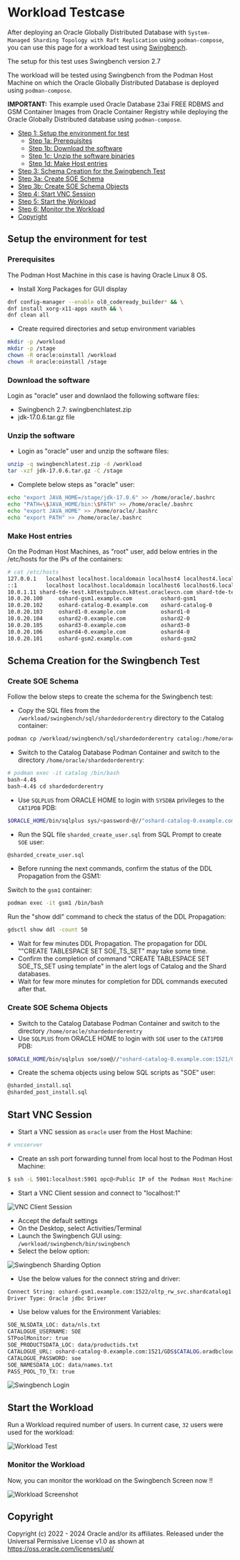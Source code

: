 # Workload Testcase
After deploying an Oracle Globally Distributed Database with `System-Managed Sharding Topology with Raft Replication` using `podman-compose`, you can use this page for a workload test using [Swingbench](https://www.dominicgiles.com/swingbench/). 

The setup for this test uses Swingbench version 2.7

The workload will be tested using Swingbench from the Podman Host Machine on which the Oracle Globally Distributed Database is deployed using `podman-compose`.

**IMPORTANT:** This example used Oracle Database 23ai FREE RDBMS and GSM Container Images from Oracle Container Registry while deploying the Oracle Globally Distributed database using `podman-compose`.

- [Step 1: Setup the environment for test](#setup-the-environment-for-test)
  - [Step 1a: Prerequisites](#prerequisites)
  - [Step 1b: Download the software](#download-the-software)
  - [Step 1c: Unzip the software binaries](#unzip-the-software-binaries)
  - [Step 1d: Make Host entries](#make-host-entries)
- [Step 3: Schema Creation for the Swingbench Test](#schema-creation-for-the-swingbench-test)
 - [Step 3a: Create SOE Schema](#create-soe-schema)
 - [Step 3b: Create SOE Schema Objects](#create-soe-schema-objects)
- [Step 4: Start VNC Session](#start-vnc-session)
- [Step 5: Start the Workload](#start-the-workload)
- [Step 6: Monitor the Workload](#monitor-the-workload)
- [Copyright](#copyright)


## Setup the environment for test
### Prerequisites

The Podman Host Machine in this case is having Oracle Linux 8 OS.

- Install Xorg Packages for GUI display
```bash
dnf config-manager --enable ol8_codeready_builder* && \
dnf install xorg-x11-apps xauth && \
dnf clean all
```

- Create required directories and setup environment variables
```bash
mkdir -p /workload
mkdir -p /stage
chown -R oracle:oinstall /workload
chown -R oracle:oinstall /stage
```

### Download the software

Login as "oracle" user and downlaod the following software files:
- Swingbench 2.7: swingbenchlatest.zip
- jdk-17.0.6.tar.gz file

### Unzip the software

- Login as "oracle" user and unzip the software files:
```bash
unzip -q swingbenchlatest.zip -d /workload
tar -xzf jdk-17.0.6.tar.gz -C /stage
```

- Complete below steps as "oracle" user:
```bash
echo "export JAVA_HOME=/stage/jdk-17.0.6" >> /home/oracle/.bashrc
echo "PATH=\$JAVA_HOME/bin:\$PATH" >> /home/oracle/.bashrc
echo "export JAVA_HOME" >> /home/oracle/.bashrc
echo "export PATH" >> /home/oracle/.bashrc
```

### Make Host entries

On the Podman Host Machines, as "root" user, add below entries in the /etc/hosts for the IPs of the containers:
```bash
# cat /etc/hosts
127.0.0.1   localhost localhost.localdomain localhost4 localhost4.localdomain4
::1         localhost localhost.localdomain localhost6 localhost6.localdomain6
10.0.1.11 shard-tde-test.k8testpubvcn.k8test.oraclevcn.com shard-tde-test
10.0.20.100     oshard-gsm1.example.com         oshard-gsm1
10.0.20.102     oshard-catalog-0.example.com    oshard-catalog-0
10.0.20.103     oshard1-0.example.com           oshard1-0
10.0.20.104     oshard2-0.example.com           oshard2-0
10.0.20.105     oshard3-0.example.com           oshard3-0
10.0.20.106     oshard4-0.example.com           oshard4-0
10.0.20.101     oshard-gsm2.example.com         oshard-gsm2
```

## Schema Creation for the Swingbench Test

### Create SOE Schema
Follow the below steps to create the schema for the Swingbench test:

- Copy the SQL files from the `/workload/swingbench/sql/shardedorderentry` directory to the Catalog container:
```bash
podman cp /workload/swingbench/sql/shardedorderentry catalog:/home/oracle
```

- Switch to the Catalog Database Podman Container and switch to the directory `/home/oracle/shardedorderentry`:
```bash
# podman exec -it catalog /bin/bash
bash-4.4$
bash-4.4$ cd shardedorderentry
```

- Use `SQLPLUS` from ORACLE HOME to login with `SYSDBA` privileges to the `CAT1PDB` PDB:
```bash
$ORACLE_HOME/bin/sqlplus sys/<password>@//"oshard-catalog-0.example.com:1521/CAT1PDB" as sysdba
```

- Run the SQL file `sharded_create_user.sql` from SQL Prompt to create `SOE` user:
```bash
@sharded_create_user.sql
```

- Before running the next commands, confirm the status of the DDL Propagation from the GSM1:

Switch to the `gsm1` container:
```bash
podman exec -it gsm1 /bin/bash
```

Run the "show ddl" command to check the status of the DDL Propagation:
```bash
gdsctl show ddl -count 50
```

- Wait for few minutes DDL Propagation. The propagation for DDL ""CREATE TABLESPACE SET SOE_TS_SET" may take some time.
- Confirm the completion of command "CREATE TABLESPACE SET SOE_TS_SET using template" in the alert logs of Catalog and the Shard databases.
- Wait for few more minutes for completion for DDL commands executed after that.

### Create SOE Schema Objects
- Switch to the Catalog Database Podman Container and switch to the directory `/home/oracle/shardedorderentry`
- Use `SQLPLUS` from ORACLE HOME to login with `SOE` user to the `CAT1PDB` PDB:
```bash
$ORACLE_HOME/bin/sqlplus soe/soe@//"oshard-catalog-0.example.com:1521/CAT1PDB"
```

- Create the schema objects using below SQL scripts as "SOE" user:
```bash
@sharded_install.sql
@sharded_post_install.sql
```

## Start VNC Session

- Start a VNC session as `oracle` user from the Host Machine:
```bash
# vncserver
```

- Create an ssh port forwarding tunnel from local host to the Podman Host Machine:
```bash
$ ssh -L 5901:localhost:5901 opc@<Public IP of the Podman Host Machine>
```

- Start a VNC Client session and connect to "localhost:1"

![VNC Client Session](./vnc_client.png)

- Accept the default settings
- On the Desktop, select Activities/Terminal
- Launch the Swingbench GUI using: `/workload/swingbench/bin/swingbench`
- Select the below option:

![Swingbench Sharding Option](./Swingbench_Sharding_Option.png)

- Use the below values for the connect string and driver:
```bash
Connect String: oshard-gsm1.example.com:1522/oltp_rw_svc.shardcatalog1.oradbcloud
Driver Type: Oracle jdbc Driver
```

- Use below values for the Environment Variables:
```bash
SOE_NLSDATA_LOC: data/nls.txt
CATALOGUE_USERNAME: SOE
STPoolMonitor: true
SOE_PRODUCTSDATA_LOC: data/productids.txt
CATALOGUE_URL: oshard-catalog-0.example.com:1521/GDS$CATALOG.oradbcloud
CATALOGUE_PASSWORD: soe
SOE_NAMESDATA_LOC: data/names.txt
PASS_POOL_TO_TX: true
```

![Swingbench Login](./Swingbench_Login.png)


## Start the Workload

Run a Workload required number of users. In current case, `32` users were used for the workload:

![Workload Test](./Workload_test.png)

### Monitor the Workload

Now, you can monitor the workload on the Swingbench Screen now !!

![Workload Screenshot](./Workload_Screenshot.png)

## Copyright

Copyright (c) 2022 - 2024 Oracle and/or its affiliates.
Released under the Universal Permissive License v1.0 as shown at https://oss.oracle.com/licenses/upl/